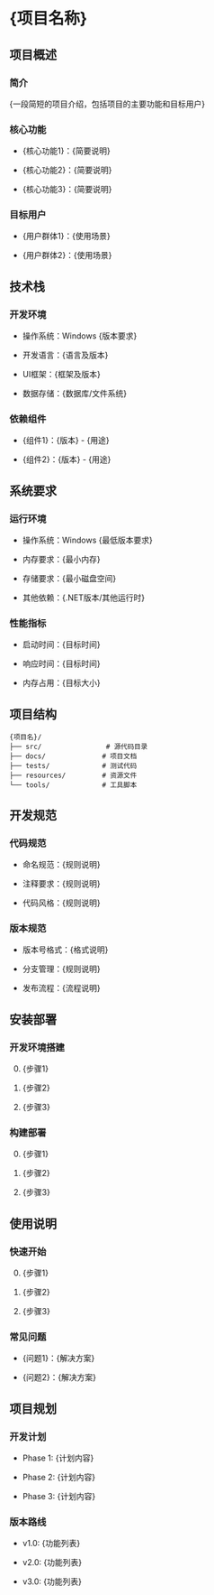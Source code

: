 #  **{项目名称}**

## **项目概述**

### **简介**

{一段简短的项目介绍，包括项目的主要功能和目标用户}

### **核心功能**

- {核心功能1}：{简要说明}
    
- {核心功能2}：{简要说明}
    
- {核心功能3}：{简要说明}
    

### **目标用户**

- {用户群体1}：{使用场景}
    
- {用户群体2}：{使用场景}
    

## **技术栈**

### **开发环境**

- 操作系统：Windows {版本要求}
    
- 开发语言：{语言及版本}
    
- UI框架：{框架及版本}
    
- 数据存储：{数据库/文件系统}
    

### **依赖组件**

- {组件1}：{版本} - {用途}
    
- {组件2}：{版本} - {用途}
    

## **系统要求**

### **运行环境**

- 操作系统：Windows {最低版本要求}
    
- 内存要求：{最小内存}
    
- 存储要求：{最小磁盘空间}
    
- 其他依赖：{.NET版本/其他运行时}
    

### **性能指标**

- 启动时间：{目标时间}
    
- 响应时间：{目标时间}
    
- 内存占用：{目标大小}
    

## **项目结构**

```
{项目名}/
├── src/                # 源代码目录
├── docs/              # 项目文档
├── tests/             # 测试代码
├── resources/         # 资源文件
└── tools/             # 工具脚本
```

## **开发规范**

### **代码规范**

- 命名规范：{规则说明}
    
- 注释要求：{规则说明}
    
- 代码风格：{规则说明}
    

### **版本规范**

- 版本号格式：{格式说明}
    
- 分支管理：{规则说明}
    
- 发布流程：{流程说明}
    

## **安装部署**

### **开发环境搭建**

0. {步骤1}
    
1. {步骤2}
    
2. {步骤3}
    

### **构建部署**

0. {步骤1}
    
1. {步骤2}
    
2. {步骤3}
    

## **使用说明**

### **快速开始**

0. {步骤1}
    
1. {步骤2}
    
2. {步骤3}
    

### **常见问题**

- {问题1}：{解决方案}
    
- {问题2}：{解决方案}
    

## **项目规划**

### **开发计划**

- Phase 1: {计划内容}
    
- Phase 2: {计划内容}
    
- Phase 3: {计划内容}
    

### **版本路线**

- v1.0: {功能列表}
    
- v2.0: {功能列表}
    
- v3.0: {功能列表}
